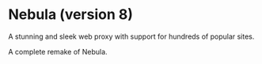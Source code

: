 # Nebula (version 8)
A stunning and sleek web proxy with support for hundreds of popular sites.

A complete remake of Nebula.
